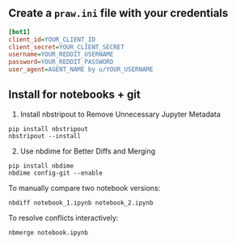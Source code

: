 ## Create a `praw.ini` file with your credentials
```ini
[bot1]
client_id=YOUR_CLIENT_ID
client_secret=YOUR_CLIENT_SECRET
username=YOUR_REDDIT_USERNAME
password=YOUR_REDDIT_PASSWORD
user_agent=AGENT_NAME by u/YOUR_USERNAME
```

## Install for notebooks + git

1. Install nbstripout to Remove Unnecessary Jupyter Metadata

```
pip install nbstripout
nbstripout --install
```

2. Use nbdime for Better Diffs and Merging

```
pip install nbdime
nbdime config-git --enable
```

To manually compare two notebook versions:

```
nbdiff notebook_1.ipynb notebook_2.ipynb
```

To resolve conflicts interactively:

```
nbmerge notebook.ipynb
```